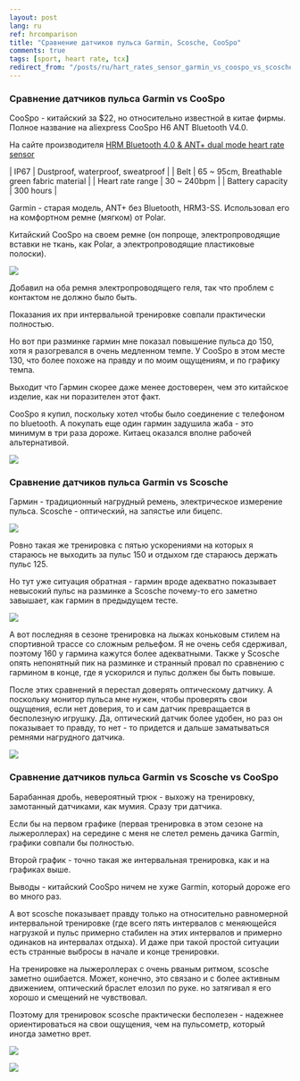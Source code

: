 ```yaml
---
layout: post
lang: ru
ref: hrcomparison
title: "Сравнение датчиков пульса Garmin, Scosche, CooSpo"
comments: true
tags: [sport, heart rate, tcx]
redirect_from: "/posts/ru/hart_rates_sensor_garmin_vs_coospo_vs_scosche/"
---
```


### Сравнение датчиков пульса Garmin vs CooSpo

CooSpo - китайский за $22, но относительно известной в китае фирмы.
Полное название на aliexpress CooSpo H6 ANT Bluetooth V4.0.

На сайте производителя [HRM Bluetooth 4.0 & ANT+ dual mode heart rate sensor](http://www.coospo.com/monitoring/h6.html)

| IP67 | Dustproof, waterproof, sweatproof |
| Belt | 65 ~ 95cm, Breathable green fabric material |
| Heart rate range | 30 ~ 240bpm |
| Battery capacity | 300 hours |


Garmin - старая модель, ANT+ без Bluetooth, HRM3-SS.
Использовал его на комфортном ремне (мягком) от Polar.

Китайский CooSpo на своем ремне (он попроще, электропроводящие вставки не ткань, как Polar,
а электропроводящие пластиковые полоски).

![](/images/garmin_coospo_belts.jpg)
 
Добавил на оба ремня электропроводящего геля, 
так что проблем с контактом не должно было быть. 

Показания их при интервальной тренировке совпали практически полностью. 

Но вот при разминке гармин мне показал повышение пульса до 150, хотя я 
разогревался в очень медленном темпе. У CooSpo в этом месте 130, что 
более похоже на правду и по моим ощущениям, и по графику темпа. 

Выходит что Гармин скорее даже менее достоверен, чем это китайское изделие, 
как ни поразителен этот факт.

CooSpo я купил, поскольку хотел чтобы было соединение с телефоном по bluetooth.
А покупать еще один гармин задушила жаба - это минимум в три раза дороже.
Китаец оказался вполне рабочей альтернативой.

![](/images/20180505_run_hr.svg)

### Сравнение датчиков пульса Garmin vs Scosche

Гармин - традиционный нагрудный ремень, электрическое измерение пульса.
Scosche - оптический, на запястье или бицепс.

![](/images/scosche.jpg)

Ровно такая же тренировка с пятью ускорениями на которых я стараюсь не выходить за пульс 150
и отдыхом где стараюсь держать пульс 125.

Но тут уже ситуация обратная - гармин вроде адекватно показывает невысокий пульс на разминке
а Scosche почему-то его заметно завышает, как гармин в предыдущем тесте.

![](/images/20180425_run_hr.svg)

А вот последняя в сезоне тренировка на лыжах коньковым стилем на спортивной трассе
со сложным рельефом.
Я не очень себя сдерживал, поэтому 160 у гармина кажутся более адекватными.
Также у Scosche опять непонятный пик на разминке и странный провал по сравнению с гармином в конце,
где я ускорился и пульс должен бы быть повыше.

После этих сравнений я перестал доверять оптическому датчику.
А поскольку монитор пульса мне нужен, чтобы проверять свои ощущения, если нет доверия,
то и сам датчик превращается в бесполезную игрушку.
Да, оптический датчик более удобен, но раз он показывает то правду, то нет - то придется
и дальше заматываться ремнями нагрудного датчика.

![](/images/20180415_ski_hr.svg)

### Сравнение датчиков пульса Garmin vs Scosche vs CooSpo

Барабанная дробь, невероятный трюк - выхожу на тренировку, замотанный датчиками, как мумия.
Сразу три датчика.
 
Если бы на первом графике (первая тренировка в этом сезоне на лыжероллерах) 
на середине с меня не слетел ремень дачика Garmin, графики совпали бы полностью.

Второй график - точно такая же интервальная тренировка, как и на графиках выше.

Выводы - китайский CooSpo ничем не хуже Garmin, который дороже его во много раз.

А вот scosche показывает правду только на относительно равномерной интервальной тренировке
(где всего пять интервалов с меняющейся нагрузкой и пульс примерно стабилен на этих
интервалов и примерно одинаков на интервалах отдыха). И даже при такой простой ситуации
есть странные выбросы в начале и конце тренировки.

На тренировке на лыжероллерах с очень рваным ритмом, scosche заметно ошибается.
Может, конечно, это связано и с более активным движением, оптический браслет елозил по руке.
но затягивал я его хорошо и смещений не чувствовал. 

Поэтому для тренировок scosche практически бесполезен - надежнее ориентироваться на свои
ощущения, чем на пульсометр, который иногда заметно врет.

![](/images/20180506_roller.svg)

![](/images/20180509_run.svg)